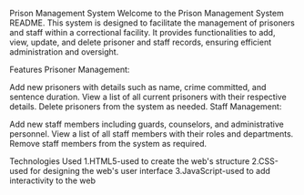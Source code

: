 Prison Management System
Welcome to the Prison Management System README. This system is designed to facilitate the management of prisoners and staff within a correctional facility. It provides functionalities to add, view, update, and delete prisoner and staff records, ensuring efficient administration and oversight.

Features
Prisoner Management:

Add new prisoners with details such as name, crime committed, and sentence duration.
View a list of all current prisoners with their respective details.
Delete prisoners from the system as needed.
Staff Management:

Add new staff members including guards, counselors, and administrative personnel.
View a list of all staff members with their roles and departments.
Remove staff members from the system as required.

Technologies Used
1.HTML5-used to create the web's structure
2.CSS-used for designing the web's user interface
3.JavaScript-used to add interactivity to the web
